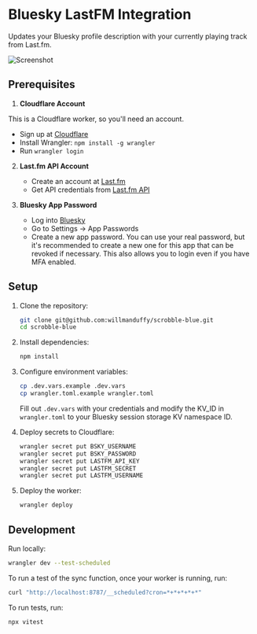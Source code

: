 # Bluesky LastFM Integration

Updates your Bluesky profile description with your currently playing track from Last.fm.

![Screenshot](https://cdn.bsky.app/img/feed_fullsize/plain/did:plc:wnakkpxj4ndea7yetar7y7zq/bafkreibcfaffmp4345plad6kj2qsqxvc5wupaq4k5tjbrzkfpmuukhrlnm@jpeg)

## Prerequisites

1. **Cloudflare Account**

This is a Cloudflare worker, so you'll need an account.

   - Sign up at [Cloudflare](https://dash.cloudflare.com/sign-up)
   - Install Wrangler: `npm install -g wrangler`
   - Run `wrangler login`

2. **Last.fm API Account**
   - Create an account at [Last.fm](https://www.last.fm)
   - Get API credentials from [Last.fm API](https://www.last.fm/api/account/create)

3. **Bluesky App Password**
   - Log into [Bluesky](https://bsky.app)
   - Go to Settings → App Passwords
   - Create a new app password. You can use your real password, but it's recommended to create a new one for this app that can be revoked if necessary. This also allows you to login even if you have MFA enabled.

## Setup

1. Clone the repository:
   ```bash
   git clone git@github.com:willmanduffy/scrobble-blue.git
   cd scrobble-blue
   ```

2. Install dependencies:
   ```bash
   npm install
   ```

3. Configure environment variables:
   ```bash
   cp .dev.vars.example .dev.vars
   cp wrangler.toml.example wrangler.toml
   ```

   Fill out `.dev.vars` with your credentials and modify the KV_ID in `wrangler.toml` to your Bluesky session storage KV namespace ID.

4. Deploy secrets to Cloudflare:

   ```bash
   wrangler secret put BSKY_USERNAME
   wrangler secret put BSKY_PASSWORD
   wrangler secret put LASTFM_API_KEY
   wrangler secret put LASTFM_SECRET
   wrangler secret put LASTFM_USERNAME
   ```

5. Deploy the worker:
   ```bash
   wrangler deploy
   ```

## Development

Run locally:

```bash
wrangler dev --test-scheduled
```

To run a test of the sync function, once your worker is running, run:

```bash
curl "http://localhost:8787/__scheduled?cron=*+*+*+*+*"
```

To run tests, run:

```bash
npx vitest
```
